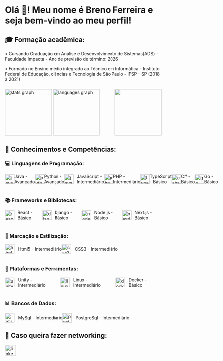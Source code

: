 <h1 align="left">Olá 👋! Meu nome é Breno Ferreira e seja bem-vindo ao meu perfil!</h1>

<h2>🎓 Formação acadêmica:</h2>

• Cursando Graduação em Análise e Desenvolvimento de Sistemas(ADS) - Faculdade Impacta - Ano de previsão de término: 2026

• Formado no Ensino médio integrado ao Técnico em Informática - Instituto Federal de Educação, ciências e Tecnologia de São Paulo - IFSP - SP (2018 à 2021)

###

<div align="left">
  <img src="https://github-readme-stats.vercel.app/api?username=BredexBR&hide_title=false&hide_rank=false&show_icons=true&include_all_commits=true&count_private=true&disable_animations=false&theme=dracula&locale=pt-br&hide_border=false" height="150" alt="stats graph" />
  <img src="https://github-readme-stats.vercel.app/api/top-langs?username=BredexBR&locale=pt-br&hide_title=false&layout=compact&card_width=320&langs_count=5&theme=dracula&hide_border=false" height="150" alt="languages graph"  />
  <img align="right" height="150" src="https://user-images.githubusercontent.com/74038190/229223263-cf2e4b07-2615-4f87-9c38-e37600f8381a.gif"  />
</div>

###

<div align="left">
  <h2> 📃 Conhecimentos e Competências:</h2>
  <h3> 💻 Linguagens de Programação:</h3>
  <div style="display: flex; align-items: center;">
     <img src="https://cdn.jsdelivr.net/gh/devicons/devicon/icons/java/java-original.svg" height="30" alt="java logo"  />
     <img width="12" />
     <span>Java - Avançado</span> 
     </br>
     <img src="https://cdn.jsdelivr.net/gh/devicons/devicon/icons/python/python-original.svg" height="30" alt="python logo"  />
     <img width="12" />
     <span>Python - Avançado</span>
     </br>
     <img src="https://cdn.jsdelivr.net/gh/devicons/devicon/icons/javascript/javascript-original.svg" height="30" alt="javascript logo" style="margin-right: 10px;" />
     <img width="12" />
     <span>JavaScript - Intermediário</span>    
     </br>
     <img src="https://cdn.jsdelivr.net/gh/devicons/devicon/icons/php/php-original.svg" height="30" alt="php logo"  />
     <img width="12" />
     <span>PHP - Intermediário</span>
     </br>
     <img src="https://cdn.jsdelivr.net/gh/devicons/devicon/icons/typescript/typescript-original.svg" height="30" alt="typescript logo"  />
     <img width="12" />
     <span>TypeScript - Básico</span>
     </br>
     <img src="https://cdn.jsdelivr.net/gh/devicons/devicon/icons/csharp/csharp-original.svg" height="30" alt="csharp logo"  />
     <img width="12" />
     <span>C# - Básico</span>
     </br>
     <img src="https://cdn.jsdelivr.net/gh/devicons/devicon/icons/go/go-original.svg" height="30" alt="go logo"  />
     <img width="12" />
     <span>Go - Básico</span>
  </div>

  </br>
  
  <h3> 📚 Frameworks e Bibliotecas:</h3>
  <div style="display: flex; align-items: center;">
     <img src="https://cdn.jsdelivr.net/gh/devicons/devicon/icons/react/react-original.svg" height="30" alt="react logo"  />
     <img width="12" />
     <span>React - Básico</span>
     </br>
     <img src="https://cdn.jsdelivr.net/gh/devicons/devicon/icons/django/django-plain.svg" height="30" alt="django logo"  />
     <img width="12" />
     <span>Django - Básico</span>
     </br>
     <img src="https://cdn.jsdelivr.net/gh/devicons/devicon/icons/nodejs/nodejs-original.svg" height="30" alt="nodejs logo"  />
     <img width="12" />
     <span>Node.js - Básico</span>
     </br>
     <img src="https://cdn.jsdelivr.net/gh/devicons/devicon/icons/nextjs/nextjs-original.svg" height="30" alt="nextjs logo"  />
     <img width="12" />
     <span>Next.js - Básico</span>
  </div>

  </br>
  
  <h3> 📐 Marcação e Estilização:</h3>
  <div style="display: flex; align-items: center;">
     <img src="https://cdn.jsdelivr.net/gh/devicons/devicon/icons/html5/html5-original.svg" height="30" alt="html5 logo"  />
     <img width="12" />
     <span>Html5 - Intermediário</span>
     </br>
     <img src="https://cdn.jsdelivr.net/gh/devicons/devicon/icons/css3/css3-original.svg" height="30" alt="css3 logo"  />
     <img width="12" />
     <span>CSS3 - Intermediário</span>
  </div>

  </br>

  <h3> 🔧 Plataformas e Ferramentas:</h3>
  <div style="display: flex; align-items: center;">
     <img src="https://cdn.jsdelivr.net/gh/devicons/devicon/icons/unity/unity-original.svg" height="30" alt="unity logo"  />
     <img width="12" />
     <span>Unity - Intermediário</span>
     </br>
     <img src="https://cdn.jsdelivr.net/gh/devicons/devicon/icons/linux/linux-original.svg" height="30" alt="linux logo"  />
     <img width="12" />
     <span>Linux - Intermediário</span>
     </br>
     <img src="https://cdn.jsdelivr.net/gh/devicons/devicon/icons/docker/docker-original.svg" height="30" alt="docker logo"  />
     <img width="12" /> 
     <span>Docker - Básico</span>
  </div>
  
  </br>
  
  <h3> 📊 Bancos de Dados:</h3>
  <div style="display: flex; align-items: center;">
     <img src="https://cdn.jsdelivr.net/gh/devicons/devicon/icons/mysql/mysql-original.svg" height="30" alt="mysql logo"  />
     <img width="12" />
     <span>MySql - Intermediário</span>
     </br>
     <img src="https://cdn.jsdelivr.net/gh/devicons/devicon/icons/postgresql/postgresql-original.svg" height="30" alt="postgresql logo"  />
     <img width="12" />
     <span>PostgreSql - Intermediário</span>
  </div>
</div>

###

<h2>📱 Caso queira fazer networking:</h2>
<div align="left">
  <a href="https://www.linkedin.com/in/breno-gomes-639096240/" target="_blank">
    <img src="https://img.shields.io/static/v1?message=LinkedIn&logo=linkedin&label=&color=0077B5&logoColor=white&labelColor=&style=for-the-badge" height="35" alt="linkedin logo"  />
  </a>
</div>

###
